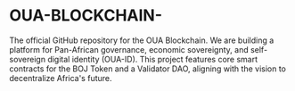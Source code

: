 # OUA-BLOCKCHAIN-
The official GitHub repository for the OUA Blockchain. We are building a platform for Pan-African governance, economic sovereignty, and self-sovereign digital identity (OUA-ID). This project features core smart contracts for the BOJ Token and a Validator DAO, aligning with the vision to decentralize Africa's future.
